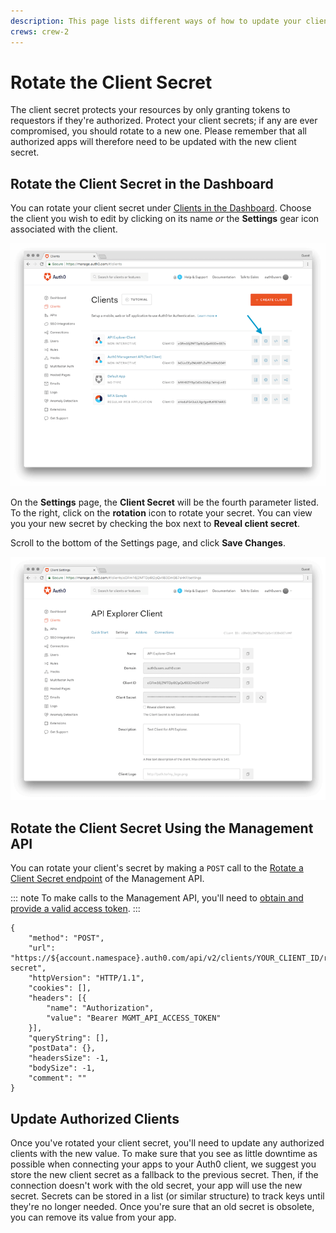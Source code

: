 ```yaml
---
description: This page lists different ways of how to update your client's secret.
crews: crew-2
---
```


# Rotate the Client Secret

The client secret protects your resources by only granting tokens to requestors if they're authorized. Protect your client secrets; if any are ever compromised, you should rotate to a new one. Please remember that all authorized apps will therefore need to be updated with the new client secret.

## Rotate the Client Secret in the Dashboard

You can rotate your client secret under [Clients in the Dashboard](${manage_url}/#/clients). Choose the client you wish to edit by clicking on its name *or* the **Settings** gear icon associated with the client.

![](/media/articles/clients/change-client-secret/clients.png)

On the **Settings** page, the **Client Secret** will be the fourth parameter listed. To the right, click on the **rotation** icon to rotate your secret. You can view you your new secret by checking the box next to **Reveal client secret**.

Scroll to the bottom of the Settings page, and click **Save Changes**.

![](/media/articles/clients/change-client-secret/client-settings.png)

## Rotate the Client Secret Using the Management API

You can rotate your client's secret by making a `POST` call to the [Rotate a Client Secret endpoint](/api/management/v2#!/Clients/post_rotate_secret) of the Management API.

::: note
To make calls to the Management API, you'll need to [obtain and provide a valid access token](/api/management/v2/tokens).
:::

```har
{
	"method": "POST",
	"url": "https://${account.namespace}.auth0.com/api/v2/clients/YOUR_CLIENT_ID/rotate-secret",
	"httpVersion": "HTTP/1.1",
	"cookies": [],
	"headers": [{
		"name": "Authorization",
		"value": "Bearer MGMT_API_ACCESS_TOKEN"
	}],
	"queryString": [],
	"postData": {},
	"headersSize": -1,
	"bodySize": -1,
	"comment": ""
}
```

## Update Authorized Clients

Once you've rotated your client secret, you'll need to update any authorized clients with the new value. To make sure that you see as little downtime as possible when connecting your apps to your Auth0 client, we suggest you store the new client secret as a fallback to the previous secret. Then, if the connection doesn't work with the old secret, your app will use the new secret. Secrets can be stored in a list (or similar structure) to track keys until they're no longer needed. Once you're sure that an old secret is obsolete, you can remove its value from your app.